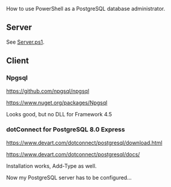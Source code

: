How to use PowerShell as a PostgreSQL database administrator.

## Server

See [Server.ps1](Server.ps1).


## Client

### Npgsql

https://github.com/npgsql/npgsql

https://www.nuget.org/packages/Npgsql

Looks good, but no DLL for Framework 4.5


### dotConnect for PostgreSQL 8.0 Express

https://www.devart.com/dotconnect/postgresql/download.html

https://www.devart.com/dotconnect/postgresql/docs/

Installation works, Add-Type as well.

Now my PostgreSQL server has to be configured...
